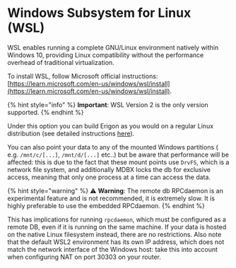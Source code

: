 # Windows Subsystem for Linux (WSL)

WSL enables running a complete GNU/Linux environment natively within Windows 10, providing Linux compatibility without the performance overhead of traditional virtualization.

To install WSL, follow Microsoft official instructions: [https://learn.microsoft.com/en-us/windows/wsl/install](https://learn.microsoft.com/en-us/windows/wsl/install).

{% hint style="info" %}
**Important**: WSL Version 2 is the only version supported.
{% endhint %}

Under this option you can build Erigon as you would on a regular Linux distribution (see detailed instructions [here](linux-and-macos.md)).

You can also point your data to any of the mounted Windows partitions ( e.g. `/mnt/c/[...]`, `/mnt/d/[...]` etc..) but be aware that performance will be affected: this is due to the fact that these mount points use `DrvFS`, which is a network file system, and additionally MDBX locks the db for exclusive access, meaning that only one process at a time can access the data.

{% hint style="warning" %}
⚠️ **Warning**: The remote db RPCdaemon is an experimental feature and is not recommended, it is extremely slow. It is highly preferable to use the embedded RPCdaemon.
{% endhint %}

This has implications for running `rpcdaemon`, which must be configured as a remote DB, even if it is running on the same machine. If your data is hosted on the native Linux filesystem instead, there are no restrictions. Also note that the default WSL2 environment has its own IP address, which does not match the network interface of the Windows host: take this into account when configuring NAT on port 30303 on your router.
